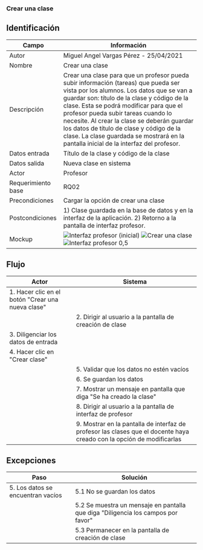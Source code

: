 ### Crear una clase
## Identificación 

| Campo | Información |
|-------|-------|
| Autor | Miguel Angel Vargas Pérez - 25/04/2021 |
| Nombre | Crear una clase |
| Descripción | Crear una clase para que un profesor pueda subir información (tareas) que pueda ser vista por los alumnos. Los datos que se van a guardar son: título de la clase y código de la clase. Esta se podrá modificar para que el profesor pueda subir tareas cuando lo necesite. Al crear la clase se deberán guardar los datos de título de clase y código de la clase. La clase guardada se mostrará en la pantalla inicial de la interfaz del profesor. |
| Datos entrada | Título de la clase y código de la clase |
| Datos salida | Nueva clase en sistema |
| Actor | Profesor |
| Requerimiento base | RQ02 |
| Precondiciones | Cargar la opción de crear una clase |
| Postcondiciones | 1) Clase guardada en la base de datos y en la interfaz de la aplicación. 2) Retorno a la pantalla de interfaz profesor. |
| Mockup | ![Interfaz profesor (inicial)](https://user-images.githubusercontent.com/79241017/117558193-c2f28000-b040-11eb-9119-654624707ba9.png) ![Crear una clase](https://user-images.githubusercontent.com/79241017/116014181-a7778600-a5f9-11eb-8e54-63bace5d1b23.png) ![Interfaz profesor 0,5](https://user-images.githubusercontent.com/79241017/117558685-0b13a180-b045-11eb-8a05-27cdcab0575d.png) |

## Flujo
| Actor | Sistema |
|-------|-------|
| 1. Hacer clic en el botón "Crear una nueva clase"  |  |
|  | 2. Dirigir al usuario a la pantalla de creación de clase |
| 3. Diligenciar los datos de entrada |  |
| 4. Hacer clic en "Crear clase"  |  |
|  | 5. Validar que los datos no estén vacíos |
|  | 6. Se guardan los datos |
|  | 7. Mostrar un mensaje en pantalla que diga "Se ha creado la clase" |
|  | 8. Dirigir al usuario a la pantalla de interfaz de profesor |
|  | 9. Mostrar en la pantalla de interfaz de profesor las clases que el docente haya creado con la opción de modificarlas |


## Excepciones
| Paso | Solución |
|-------|-------|
| 5. Los datos se encuentran vacíos | 5.1 No se guardan los datos |
|  | 5.2 Se muestra un mensaje en pantalla que diga "Diligencia los campos por favor" |
|  | 5.3 Permanecer en la pantalla de creación de clase |

